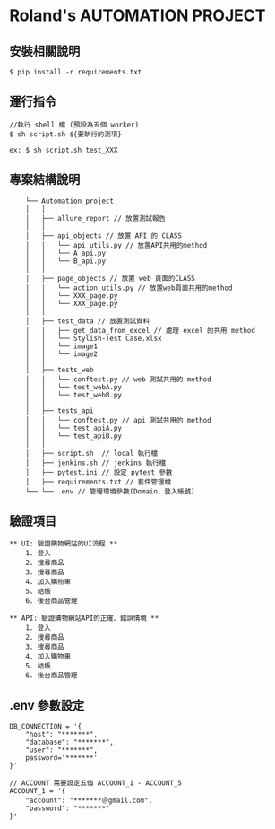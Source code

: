 # Roland's AUTOMATION PROJECT

## 安裝相關說明

    $ pip install -r requirements.txt

## 運行指令
    
    //執行 shell 檔 (預設為五個 worker)
    $ sh script.sh ${要執行的測項}

    ex: $ sh script.sh test_XXX 

## 專案結構說明
```
    └── Automation_project
    │   │
    │   ├── allure_report // 放置測試報告
    │   │ 
    │   ├── api_objects // 放置 API 的 CLASS
    │   │   └── api_utils.py // 放置API共用的method
    │   │   └── A_api.py 
    │   │   └── B_api.py
    │   │ 
    │   ├── page_objects // 放置 web 頁面的CLASS
    │   │   └── action_utils.py // 放置web頁面共用的method
    │   │   └── XXX_page.py
    │   │   └── XXX_page.py
    │   │ 
    │   ├── test_data // 放置測試資料
    │   │   ├── get_data_from_excel // 處理 excel 的共用 method
    │   │   └── Stylish-Test Case.xlsx
    │   │   └── image1
    │   │   └── image2
    │   │ 
    │   ├── tests_web
    │   │   └── conftest.py // web 測試共用的 method
    │   │   └── test_webA.py
    │   │   └── test_webB.py
    │   │ 
    │   ├── tests_api
    │   │   └── conftest.py // api 測試共用的 method
    │   │   └── test_apiA.py
    │   │   └── test_apiB.py
    │   │ 
    │   ├── script.sh  // local 執行檔
    │   ├── jenkins.sh // jenkins 執行檔
    │   ├── pytest.ini // 設定 pytest 參數
    │   ├── requirements.txt // 套件管理檔
    └── └── .env // 管理環境參數(Domain、登入帳號)
```
## 驗證項目 
    ** UI: 驗證購物網站的UI流程 **
        1. 登入
        2. 搜尋商品
        3. 搜尋商品
        4. 加入購物車
        5. 結帳
        6. 後台商品管理

    ** API: 驗證購物網站API的正確、錯誤情境 **
        1. 登入
        2. 搜尋商品
        3. 搜尋商品
        4. 加入購物車
        5. 結帳
        6. 後台商品管理

## .env 參數設定

    DB_CONNECTION = '{
        "host": "*******",
        "database": "*******",
        "user": "*******",
        password='*******'
    }'

    // ACCOUNT 需要設定五個 ACCOUNT_1 - ACCOUNT_5
    ACCOUNT_1 = '{
        "account": "*******＠gmail.com",
        "password": "*******"
    }'